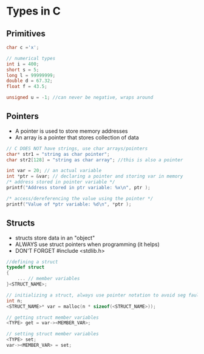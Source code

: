 # Types in C

## Primitives
```C
char c ='x';

// numerical types
int i = 400;
short s = 5;
long l = 99999999;
double d = 67.32;
float f = 43.5;

unsigned u = -1; //can never be negative, wraps around

```

## Pointers
- A pointer is used to store memory addresses
- An array is a pointer that stores collection of data
```C    
// C DOES NOT have strings, use char arrays/pointers
char* str1 = "string as char pointer";
char str2[128] = "string as char array"; //this is also a pointer

int var = 20; // an actual variable
int *ptr = &var; // declaring a pointer and storing var in memory
/* address stored in pointer variable */
printf("Address stored in ptr variable: %x\n", ptr );

/* access/dereferencing the value using the pointer */
printf("Value of *ptr variable: %d\n", *ptr );
```
## Structs
- structs store data in an "object"
- ALWAYS use struct pointers when programming (it helps)
- DON'T FORGET #include <stdlib.h>
```C
//defining a struct 
typedef struct
{
    ... // member variables
}<STRUCT_NAME>; 

// initializing a struct, always use pointer notation to avoid seg faults
int n;
<STRUCT_NAME>* var = malloc(n * sizeof(<STRUCT_NAME>));  

// getting struct member variables
<TYPE> get = var-><MEMBER_VAR>;

// setting struct member variables
<TYPE> set;
var-><MEMBER_VAR> = set;
```
